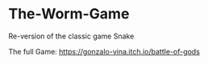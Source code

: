 # The-Worm-Game
 Re-version of the classic game Snake

The full Game: https://gonzalo-vina.itch.io/battle-of-gods
